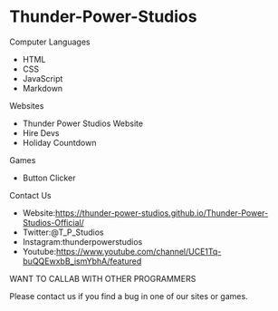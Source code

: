 # Thunder-Power-Studios
Computer Languages
* HTML 
* CSS
* JavaScript
* Markdown

Websites
* Thunder Power Studios Website
* Hire Devs
* Holiday Countdown

Games
* Button Clicker

Contact Us
* Website:https://thunder-power-studios.github.io/Thunder-Power-Studios-Official/
* Twitter:@T_P_Studios
* Instagram:thunderpowerstudios
* Youtube:https://www.youtube.com/channel/UCE1Tq-buQQEwxbB_ismYbhA/featured



WANT TO CALLAB WITH OTHER PROGRAMMERS

Please contact us if you find a bug in one of our sites or games.
